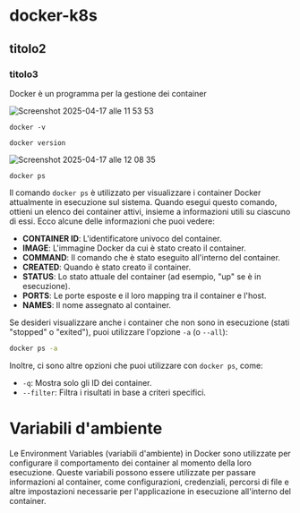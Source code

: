 # docker-k8s

## titolo2

### titolo3



Docker è un programma per la gestione dei container

![Screenshot 2025-04-17 alle 11 53 53](https://github.com/user-attachments/assets/3ff60ecb-e294-44a7-8bc9-c0e94358c8c5)


```
docker -v

```


```
docker version

```
![Screenshot 2025-04-17 alle 12 08 35](https://github.com/user-attachments/assets/7d190c10-6c35-43e9-b212-4d21b41d1f67)


```
docker ps
```

Il comando `docker ps` è utilizzato per visualizzare i container Docker attualmente in esecuzione sul sistema. Quando esegui questo comando, ottieni un elenco dei container attivi, insieme a informazioni utili su ciascuno di essi. Ecco alcune delle informazioni che puoi vedere:

- **CONTAINER ID**: L'identificatore univoco del container.
- **IMAGE**: L'immagine Docker da cui è stato creato il container.
- **COMMAND**: Il comando che è stato eseguito all'interno del container.
- **CREATED**: Quando è stato creato il container.
- **STATUS**: Lo stato attuale del container (ad esempio, "up" se è in esecuzione).
- **PORTS**: Le porte esposte e il loro mapping tra il container e l'host.
- **NAMES**: Il nome assegnato al container.

Se desideri visualizzare anche i container che non sono in esecuzione (stati "stopped" o "exited"), puoi utilizzare l'opzione `-a` (o `--all`):

```bash
docker ps -a
```

Inoltre, ci sono altre opzioni che puoi utilizzare con `docker ps`, come:

- `-q`: Mostra solo gli ID dei container.
- `--filter`: Filtra i risultati in base a criteri specifici.


# Variabili d'ambiente 


Le Environment Variables (variabili d'ambiente) in Docker sono utilizzate per configurare il comportamento dei container al momento della loro esecuzione. Queste variabili possono essere utilizzate per passare informazioni al container, come configurazioni, credenziali, percorsi di file e altre impostazioni necessarie per l'applicazione in esecuzione all'interno del container.











